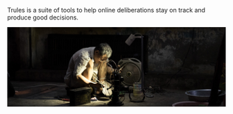 Trules is a suite of tools to help online deliberations stay on track and produce good decisions.

![Craftsman working](assets/images/craftsman.jpg)
